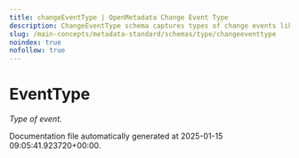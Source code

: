 ```yaml
---
title: changeEventType | OpenMetadata Change Event Type
description: ChangeEventType schema captures types of change events like entity updates, deletions, or policy changes.
slug: /main-concepts/metadata-standard/schemas/type/changeeventtype
noindex: true
nofollow: true
---
```


# EventType

*Type of event.*



Documentation file automatically generated at 2025-01-15 09:05:41.923720+00:00.
